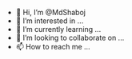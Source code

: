 - 👋 Hi, I’m @MdShaboj
- 👀 I’m interested in ...
- 🌱 I’m currently learning ...
- 💞️ I’m looking to collaborate on ...
- 📫 How to reach me ...

<!---
MdShaboj/MdShaboj is a ✨ special ✨ repository because its `README.md` (this file) appears on your GitHub profile.
You can click the Preview link to take a look at your changes.
--->
